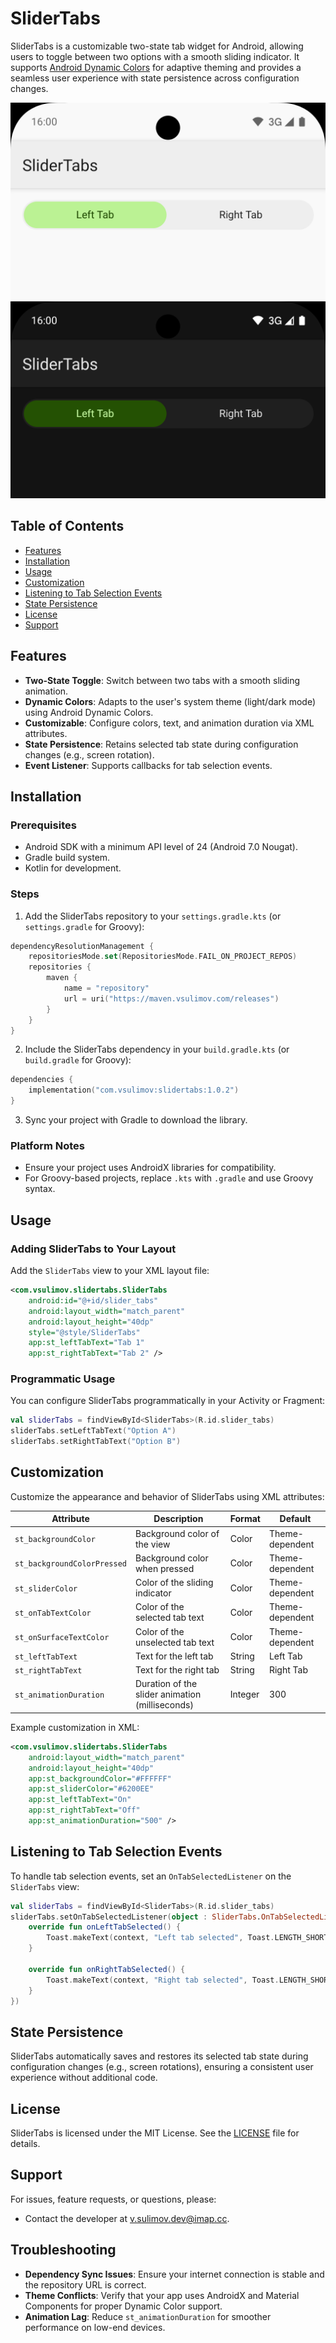 # SliderTabs

SliderTabs is a customizable two-state tab widget for Android, allowing users to toggle between two options with a smooth sliding indicator.
It supports [Android Dynamic Colors](https://developer.android.com/develop/ui/views/theming/dynamic-colors) for adaptive theming and provides a seamless user experience with state persistence across configuration changes.

![SliderTabs Light Theme](assets/slidertabs_dynamic_light.png)
![SliderTabs Dark Theme](assets/slidertabs_dynamic_dark.png)

## Table of Contents
- [Features](#features)
- [Installation](#installation)
- [Usage](#usage)
- [Customization](#customization)
- [Listening to Tab Selection Events](#listening-to-tab-selection-events)
- [State Persistence](#state-persistence)
- [License](#license)
- [Support](#support)

## Features
- **Two-State Toggle**: Switch between two tabs with a smooth sliding animation.
- **Dynamic Colors**: Adapts to the user's system theme (light/dark mode) using Android Dynamic Colors.
- **Customizable**: Configure colors, text, and animation duration via XML attributes.
- **State Persistence**: Retains selected tab state during configuration changes (e.g., screen rotation).
- **Event Listener**: Supports callbacks for tab selection events.

## Installation

### Prerequisites
- Android SDK with a minimum API level of 24 (Android 7.0 Nougat).
- Gradle build system.
- Kotlin for development.

### Steps
1. Add the SliderTabs repository to your `settings.gradle.kts` (or `settings.gradle` for Groovy):

 ```kotlin
 dependencyResolutionManagement {
     repositoriesMode.set(RepositoriesMode.FAIL_ON_PROJECT_REPOS)
     repositories {
         maven {
             name = "repository"
             url = uri("https://maven.vsulimov.com/releases")
         }
     }
 }
 ```

2. Include the SliderTabs dependency in your `build.gradle.kts` (or `build.gradle` for Groovy):

 ```kotlin
 dependencies {
     implementation("com.vsulimov:slidertabs:1.0.2")
 }
 ```

3. Sync your project with Gradle to download the library.

### Platform Notes
- Ensure your project uses AndroidX libraries for compatibility.
- For Groovy-based projects, replace `.kts` with `.gradle` and use Groovy syntax.

## Usage

### Adding SliderTabs to Your Layout
Add the `SliderTabs` view to your XML layout file:

```xml
<com.vsulimov.slidertabs.SliderTabs
    android:id="@+id/slider_tabs"
    android:layout_width="match_parent"
    android:layout_height="40dp"
    style="@style/SliderTabs"
    app:st_leftTabText="Tab 1"
    app:st_rightTabText="Tab 2" />
```

### Programmatic Usage
You can configure SliderTabs programmatically in your Activity or Fragment:

```kotlin
val sliderTabs = findViewById<SliderTabs>(R.id.slider_tabs)
sliderTabs.setLeftTabText("Option A")
sliderTabs.setRightTabText("Option B")
```

## Customization

Customize the appearance and behavior of SliderTabs using XML attributes:

| Attribute                   | Description                                      | Format         | Default         |
|----------------------------|--------------------------------------------------|----------------|-----------------|
| `st_backgroundColor`       | Background color of the view                    | Color          | Theme-dependent |
| `st_backgroundColorPressed`| Background color when pressed                   | Color          | Theme-dependent |
| `st_sliderColor`           | Color of the sliding indicator                  | Color          | Theme-dependent |
| `st_onTabTextColor`        | Color of the selected tab text                  | Color          | Theme-dependent |
| `st_onSurfaceTextColor`    | Color of the unselected tab text                | Color          | Theme-dependent |
| `st_leftTabText`           | Text for the left tab                           | String         | Left Tab        |
| `st_rightTabText`          | Text for the right tab                          | String         | Right Tab       |
| `st_animationDuration`     | Duration of the slider animation (milliseconds)  | Integer        | 300             |

Example customization in XML:

```xml
<com.vsulimov.slidertabs.SliderTabs
    android:layout_width="match_parent"
    android:layout_height="40dp"
    app:st_backgroundColor="#FFFFFF"
    app:st_sliderColor="#6200EE"
    app:st_leftTabText="On"
    app:st_rightTabText="Off"
    app:st_animationDuration="500" />
```

## Listening to Tab Selection Events

To handle tab selection events, set an `OnTabSelectedListener` on the `SliderTabs` view:

```kotlin
val sliderTabs = findViewById<SliderTabs>(R.id.slider_tabs)
sliderTabs.setOnTabSelectedListener(object : SliderTabs.OnTabSelectedListener {
    override fun onLeftTabSelected() {
        Toast.makeText(context, "Left tab selected", Toast.LENGTH_SHORT).show()
    }

    override fun onRightTabSelected() {
        Toast.makeText(context, "Right tab selected", Toast.LENGTH_SHORT).show()
    }
})
```

## State Persistence

SliderTabs automatically saves and restores its selected tab state during configuration changes (e.g., screen rotations), ensuring a consistent user experience without additional code.

## License

SliderTabs is licensed under the MIT License. See the [LICENSE](LICENSE) file for details.

## Support

For issues, feature requests, or questions, please:
- Contact the developer at [v.sulimov.dev@imap.cc](mailto:v.sulimov.dev@imap.cc).

## Troubleshooting

- **Dependency Sync Issues**: Ensure your internet connection is stable and the repository URL is correct.
- **Theme Conflicts**: Verify that your app uses AndroidX and Material Components for proper Dynamic Color support.
- **Animation Lag**: Reduce `st_animationDuration` for smoother performance on low-end devices.
